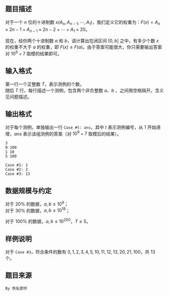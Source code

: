 ## 题目描述

对于一个 $n$ 位的十进制数 $x (A_n,A_{n-1},\cdots,A_1)$，我们定义它的权重为：$F(x)=A_n\times 2n-1+A_{n-1}\times 2n-2+\cdots+A_1\times 20$。

现在，给你两个十进制数 $a$ 和 $b$，请计算出在闭区间 $[0, b]$ 之中，有多少个数 $x$ 的权重不大于 $a$ 的权重，即 $F(x)\le F(a)$。由于答案可能很大，你只需要输出答案对 $10^9+7$ 取模的结果即可。


## 输入格式

第一行一个正整数 $T$，表示测例的个数。  
随后 $T$ 行，每行描述一个测例，包含两个非负整数 $a$、$b$ ，之间用空格隔开。含义见问题描述。


## 输出格式

对于每个测例，单独输出一行 `Case #t: ans`，其中 $t$ 表示测例编号，从 $1$ 开始递增，$ans$ 表示该组测例的答案（对 $10^9+7$ 取模后的结果）。



```input1
3
0 100
1 10
5 100
```

```output1
Case #1: 1
Case #2: 2
Case #3: 13
```

## 数据规模与约定

对于 $20\%$ 的数据，$a,b\le 10^9$；  
对于 $30\%$ 的数据，$a,b\le 10^{18}$；

对于 $100\%$ 的数据，$a,b\le 10^{200}$，$T\le 5$。

## 样例说明

对于 `Case #3`，符合条件的数有 $0, 1, 2, 3, 4, 5, 10, 11, 12, 13, 20, 21, 100$，共 $13$ 个。


## 题目来源

`By 佚名提供`

